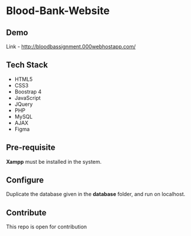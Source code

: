 # Blood-Bank-Website


## Demo
Link - http://bloodbassignment.000webhostapp.com/

## Tech Stack
- HTML5
- CSS3
- Boostrap 4
- JavaScript
- JQuery
- PHP
- MySQL
- AJAX
- Figma

## Pre-requisite
<b>Xampp</b> must be installed in the system.

## Configure
Duplicate the database given in the <b>database</b> folder, and run on localhost.

## Contribute
This repo is open for contribution
